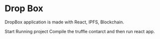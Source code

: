 # Drop Box

DropBox application is made with React, IPFS, Blockchain.

Start Running project Compile the truffle contarct and then run react app.
